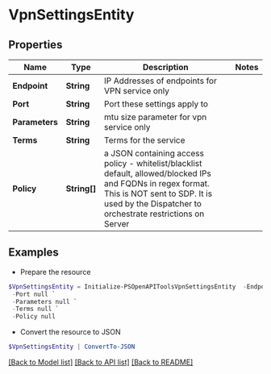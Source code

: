 # VpnSettingsEntity
## Properties

Name | Type | Description | Notes
------------ | ------------- | ------------- | -------------
**Endpoint** | **String** | IP Addresses of endpoints for VPN service only | 
**Port** | **String** | Port these settings apply to | 
**Parameters** | **String** | mtu size parameter for vpn service only | 
**Terms** | **String** | Terms for the service | 
**Policy** | **String[]** | a JSON containing access policy - whitelist/blacklist default, allowed/blocked IPs and FQDNs in regex format. This is NOT sent to SDP. It is used by the Dispatcher to orchestrate restrictions on Server | 

## Examples

- Prepare the resource
```powershell
$VpnSettingsEntity = Initialize-PSOpenAPIToolsVpnSettingsEntity  -Endpoint null `
 -Port null `
 -Parameters null `
 -Terms null `
 -Policy null
```

- Convert the resource to JSON
```powershell
$VpnSettingsEntity | ConvertTo-JSON
```

[[Back to Model list]](../README.md#documentation-for-models) [[Back to API list]](../README.md#documentation-for-api-endpoints) [[Back to README]](../README.md)

